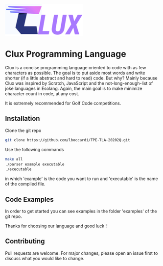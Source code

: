 ![alt text](https://github.com/lboccardi/TPE-TLA-20202Q/blob/master/icon.png?raw=true)

# Clux Programming Language

Clux is a concise programming language oriented to code with as few characters as possible. 
The goal is to put aside most words and write shorter (if a little abstract and hard to read) code.
But why?   Mainly because Clux was inspired by Scratch, JavaScript and the not-long-enough-list of joke languages in Esolang. Again, the main goal is to make minimize character count in code, at any cost.

It is extremely recommended for Golf Code competitions.

## Installation

Clone the git repo
 
```bash
git clone https://github.com/lboccardi/TPE-TLA-20202Q.git
```

Use the following commands

```bash
make all
./parser example executable
./executable 
```
in which 'example' is the code you want to run and 'executable' is the name of the compiled file. 

## Code Examples 
In order to get started you can see examples in the folder 'examples' of the git repo. 

Thanks for choosing our language and good luck !

## Contributing
Pull requests are welcome. For major changes, please open an issue first to discuss what you would like to change.
